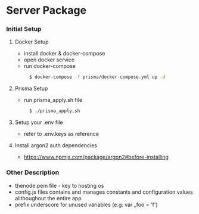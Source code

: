 # Server Package

### Initial Setup
1. Docker Setup
    - install docker & docker-compose
    - open docker service
    - run docker-compose
      ```bash
        $ docker-compose -f prisma/docker-compose.yml up -d
      ```
2. Prisma Setup
    - run prisma_apply.sh file
      ```bash
        $ ./prisma_apply.sh
      ```
3. Setup your .env file
    - refer to .env.keys as reference

3. Install argon2 auth dependencies
    - https://www.npmjs.com/package/argon2#before-installing


### Other Description
  - thenode.pem file - key to hosting os
  - config.js files contains and manages constants and configuration values allthoughout the entire app
  - prefix underscore for unused variables (e.g: var _foo = 'f')
